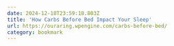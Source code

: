 ```yaml
---
date: 2024-12-18T23:59:18.803Z
title: 'How Carbs Before Bed Impact Your Sleep'
url: https://ouraring.wpengine.com/carbs-before-bed/
category: bookmark
---
```


